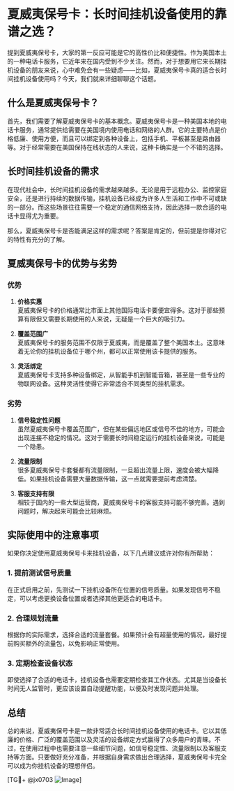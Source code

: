 # 夏威夷保号卡：长时间挂机设备使用的靠谱之选？

提到夏威夷保号卡，大家的第一反应可能是它的高性价比和便捷性。作为美国本土的一种电话卡服务，它近年来在国内受到不少关注。然而，对于想要用它来长期挂机设备的朋友来说，心中难免会有一些疑虑——比如，夏威夷保号卡真的适合长时间挂机设备使用吗？今天，我们就来详细聊聊这个话题。

## 什么是夏威夷保号卡？

首先，我们需要了解夏威夷保号卡的基本概念。夏威夷保号卡是一种美国本地的电话卡服务，通常提供给需要在美国境内使用电话和网络的人群。它的主要特点是价格低廉、使用方便，而且可以绑定到各种设备上，包括手机、平板甚至是路由器等。对于经常需要在美国保持在线状态的人来说，这种卡确实是一个不错的选择。

## 长时间挂机设备的需求

在现代社会中，长时间挂机设备的需求越来越多。无论是用于远程办公、监控家庭安全，还是进行持续的数据传输，挂机设备已经成为许多人生活和工作中不可或缺的一部分。而这些场景往往需要一个稳定的通信网络支持，因此选择一款合适的电话卡显得尤为重要。

那么，夏威夷保号卡是否能满足这样的需求呢？答案是肯定的，但前提是你得对它的特性有充分的了解。

## 夏威夷保号卡的优势与劣势

### 优势

1. **价格实惠**  
   夏威夷保号卡的价格通常比市面上其他国际电话卡要便宜得多。这对于那些预算有限但又需要长期使用的人来说，无疑是一个巨大的吸引力。

2. **覆盖范围广**  
   夏威夷保号卡的服务范围不仅限于夏威夷，而是覆盖了整个美国本土。这意味着无论你的挂机设备位于哪个州，都可以正常使用该卡提供的服务。

3. **灵活绑定**  
   夏威夷保号卡支持多种设备绑定，从智能手机到智能音箱，甚至是一些专业的物联网设备。这种灵活性使得它非常适合不同类型的挂机需求。

### 劣势

1. **信号稳定性问题**  
   虽然夏威夷保号卡覆盖范围广，但在某些偏远地区或信号不佳的地方，可能会出现连接不稳定的情况。这对于需要长时间稳定运行的挂机设备来说，可能是一个隐患。

2. **流量限制**  
   很多夏威夷保号卡套餐都有流量限制，一旦超出流量上限，速度会被大幅降低。如果挂机设备需要大量数据传输，这一点就需要提前考虑清楚。

3. **客服支持有限**  
   相较于国内的一些大型运营商，夏威夷保号卡的客服支持可能不够完善。遇到问题时，解决起来可能会比较麻烦。

## 实际使用中的注意事项

如果你决定使用夏威夷保号卡来挂机设备，以下几点建议或许对你有所帮助：

### 1. 提前测试信号质量
在正式启用之前，先测试一下挂机设备所在位置的信号质量。如果发现信号不稳定，可以考虑更换设备位置或者选择其他更适合的电话卡。

### 2. 合理规划流量
根据你的实际需求，选择合适的流量套餐。如果预计会有超量使用的情况，最好提前购买额外的流量包，以免影响正常使用。

### 3. 定期检查设备状态
即使选择了合适的电话卡，挂机设备也需要定期检查其工作状态。尤其是当设备长时间无人监管时，更应该设置自动提醒功能，以便及时发现问题并处理。

## 总结

总的来说，夏威夷保号卡是一款非常适合长时间挂机设备使用的电话卡。它以其低廉的价格、广泛的覆盖范围以及灵活的设备绑定方式赢得了众多用户的青睐。不过，在使用过程中也需要注意一些细节问题，如信号稳定性、流量限制以及客服支持等方面。只要做好充分准备，并根据自身需求做出合理选择，夏威夷保号卡完全可以成为你挂机设备的理想伴侣。

[TG💪+ @jx0703 ![Image](https://github.com/user-attachments/assets/dbca1d08-cadb-493c-b0ec-ad6f7a83f270)]